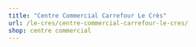 ```yaml
---
title: "Centre Commercial Carrefour Le Crès"
url: /le-cres/centre-commercial-carrefour-le-cres/
shop: centre commercial
---
```

